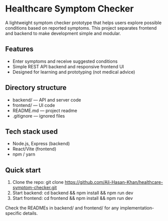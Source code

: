 # Healthcare Symptom Checker

A lightweight symptom checker prototype that helps users explore possible conditions based on reported symptoms. This project separates frontend and backend to make development simple and modular.

## Features

- Enter symptoms and receive suggested conditions
- Simple REST API backend and responsive frontend UI
- Designed for learning and prototyping (not medical advice)

## Directory structure

- backend/ — API and server code
- frontend/ — UI code
- README.md — project readme
- .gitignore — ignored files

## Tech stack used

- Node.js, Express (backend)
- React/Vite (frontend)
- npm / yarn

## Quick start

1. Clone the repo:
   git clone https://github.com/Ali-Hasan-Khan/healthcare-symptom-checker.git
2. Start backend:
   cd backend && npm install && npm run dev
3. Start frontend:
   cd frontend && npm install && npm run dev

Check the READMEs in backend/ and frontend/ for any implementation-specific details.